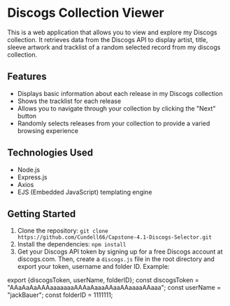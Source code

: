 # Discogs Collection Viewer
 This is a web application that allows you to view and explore my Discogs collection. It retrieves data from the Discogs API to display artist, title, sleeve artwork and tracklist of a random selected record from my discogs collection.
 ## Features
 - Displays basic information about each release in my Discogs collection
- Shows the tracklist for each release
- Allows you to navigate through your collection by clicking the "Next" button
- Randomly selects releases from your collection to provide a varied browsing experience
 ## Technologies Used
 - Node.js
- Express.js
- Axios
- EJS (Embedded JavaScript) templating engine
 ## Getting Started
 1. Clone the repository: `git clone https://github.com/Cundell66/Capstone-4.1-Discogs-Selector.git`
2. Install the dependencies: `npm install`
3. Get your Discogs API token by signing up for a free Discogs account at discogs.com. Then, create a `discogs.js` file in the root directory and export your token, username and folder ID. 
Example:

export {discogsToken, userName, folderID};
const discogsToken = "AAaAaAaAAAaaaaaaaAAAaAaaaAAaaAAaaaaAAaaa";
const userName = "jackBauer";
const folderID = 1111111;
